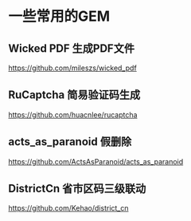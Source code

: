 # 一些常用的GEM
## Wicked PDF 生成PDF文件
https://github.com/mileszs/wicked_pdf
## RuCaptcha 简易验证码生成
https://github.com/huacnlee/rucaptcha
## acts_as_paranoid 假删除
https://github.com/ActsAsParanoid/acts_as_paranoid
## DistrictCn 省市区码三级联动
https://github.com/Kehao/district_cn